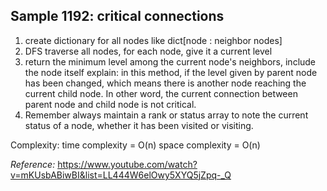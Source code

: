 ## Sample 1192: critical connections

1. create dictionary for all nodes like dict[node : neighbor nodes]
2. DFS traverse all nodes, for each node, give it a current level
3. return the minimum level among the current node's neighbors, include the node itself
    explain: in this method, if the level given by parent node has been changed, which means there is another node reaching the current child node. In other word, the current connection between parent node and child node is not critical.
4. Remember always maintain a rank or status array to note the current status of a node, whether it has been visited or visiting.

Complexity:
time complexity = O(n)
space complexity = O(n)

_Reference:_
https://www.youtube.com/watch?v=mKUsbABiwBI&list=LL444W6elOwy5XYQ5jZpq-_Q
